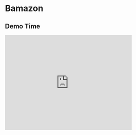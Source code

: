 # Bamazon

## Demo Time
<iframe width="420" height="315" src="https://github.com/epribs/bamazon/blob/master/demo.mp4" frameborder="0" allowfullscreen></iframe>

